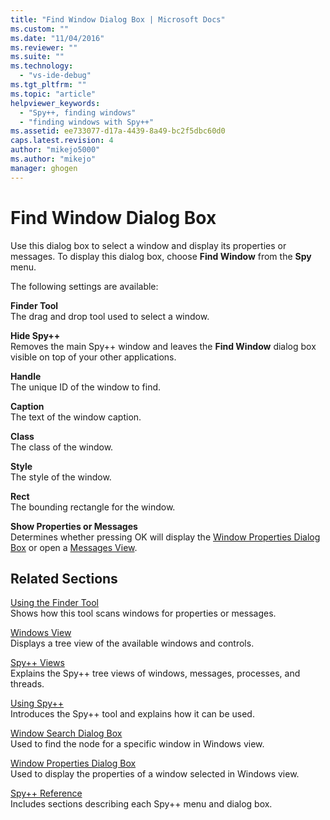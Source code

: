 ```yaml
---
title: "Find Window Dialog Box | Microsoft Docs"
ms.custom: ""
ms.date: "11/04/2016"
ms.reviewer: ""
ms.suite: ""
ms.technology: 
  - "vs-ide-debug"
ms.tgt_pltfrm: ""
ms.topic: "article"
helpviewer_keywords: 
  - "Spy++, finding windows"
  - "finding windows with Spy++"
ms.assetid: ee733077-d17a-4439-8a49-bc2f5dbc60d0
caps.latest.revision: 4
author: "mikejo5000"
ms.author: "mikejo"
manager: ghogen
---
```

# Find Window Dialog Box
Use this dialog box to select a window and display its properties or messages. To display this dialog box, choose **Find Window** from the **Spy** menu.  
  
 The following settings are available:  
  
 **Finder Tool**  
 The drag and drop tool used to select a window.  
  
 **Hide Spy++**  
 Removes the main Spy++ window and leaves the **Find Window** dialog box visible on top of your other applications.  
  
 **Handle**  
 The unique ID of the window to find.  
  
 **Caption**  
 The text of the window caption.  
  
 **Class**  
 The class of the window.  
  
 **Style**  
 The style of the window.  
  
 **Rect**  
 The bounding rectangle for the window.  
  
 **Show Properties or Messages**  
 Determines whether pressing OK will display the [Window Properties Dialog Box](../debugger/window-properties-dialog-box.md) or open a [Messages View](../debugger/messages-view.md).  
  
## Related Sections  
 [Using the Finder Tool](../debugger/how-to-use-the-finder-tool.md)  
 Shows how this tool scans windows for properties or messages.  
  
 [Windows View](../debugger/windows-view.md)  
 Displays a tree view of the available windows and controls.  
  
 [Spy++ Views](../debugger/spy-increment-views.md)  
 Explains the Spy++ tree views of windows, messages, processes, and threads.  
  
 [Using Spy++](../debugger/using-spy-increment.md)  
 Introduces the Spy++ tool and explains how it can be used.  
  
 [Window Search Dialog Box](../debugger/window-search-dialog-box.md)  
 Used to find the node for a specific window in Windows view.  
  
 [Window Properties Dialog Box](../debugger/window-properties-dialog-box.md)  
 Used to display the properties of a window selected in Windows view.  
  
 [Spy++ Reference](../debugger/spy-increment-reference.md)  
 Includes sections describing each Spy++ menu and dialog box.